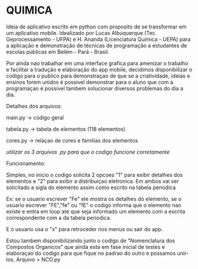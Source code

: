 # QUIMICA
Ideia de aplicativo escrito em python com proposito de se transformar em um aplicativo mobile. Idealizado por Lucas Albuquerque (Tec. Geprocessamento - UFPA) e H. Ananda (Licenciatura Quimica - UEPA) para a aplicação e demonstração de técnicas de programação a estudantes de escolas públicas em Belém - Pará - Brasil.

Por ainda nao trabalhar em uma interface grafica para amenizar o trabalho e facilitar a tradução e elaboração do app mobile, decidimos disponibilizar o codigo para o publico para demonstraçao de que se a criatividade, ideias e ensinos forem unidos é possivel demonstrar para o aluno que com a programaçao é possivel tambem solucionar diversos problemas do dia a dia.

Detalhes dos arquivos:




main.py -> código geral





tabela.py -> tabela de elementos (118 elementos)





cores.py -> relaçao de cores e familias dos elementos

*utilizar os 3 arquivos .py para que o codigo funcione corretamente*


Funcionamento:

Simples, no inicio o codigo solicita 2 opcoes "1" para exibir detalhes dos elementos e "2" para exibir a distribuiçao eletronica. Em ambos vai ser solicitado a sigla do elemento assim como escrito na tabela periodica 

Ex: se o usuario escrever "Fe" ele mostra os detalhes do elemento, se o usuario escrever "FE","fe" ou "fE" o codigo informa que o elemento nao existe e entra em loop ate que seja informado um elemento com a escrita correspondente com a da tabela periodica.

E o usuario usa o "x" para retroceder nos menus ou sair do app.


Estou tambem disponibilizando junto o codigo de "Nomenclatura dos Compostos Organicos" que ainda esta em fase inicial de testes e elaboraçao do codigo para que fique no padrao do outro e possamos unir-los.
Arquivo > NCO.py
